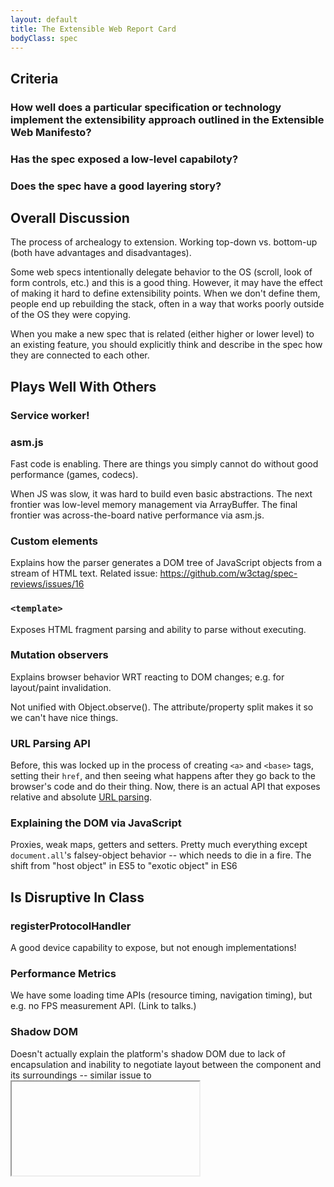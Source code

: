 ```yaml
---
layout: default
title: The Extensible Web Report Card
bodyClass: spec
---
```


Criteria
----------

### How well does a particular specification or technology implement the extensibility approach outlined in the Extensible Web Manifesto?
### Has the spec exposed a low-level capabiloty?
### Does the spec have a good layering story?

Overall Discussion
-------------------------

The process of archealogy to extension. Working top-down vs. bottom-up (both have advantages and disadvantages).

Some web specs intentionally delegate behavior to the OS (scroll, look of form controls, etc.) and this is a good thing. However, it may have the effect of
making it hard to define extensibility points. When we don't define them, people end up rebuilding the stack, often in a way that works poorly outside of
the OS they were copying.

When you make a new spec that is related (either higher or lower level) to an existing feature, you should explicitly think and describe in the spec how they are connected to each other.

Plays Well With Others
-------------------------------

### Service worker!

### asm.js

Fast code is enabling. There are things you simply cannot do without good performance (games, codecs).

When JS was slow, it was hard to build even basic abstractions. The next frontier was low-level memory management via ArrayBuffer. The final frontier was across-the-board native performance via asm.js.

### Custom elements

Explains how the parser generates a DOM tree of JavaScript objects from a stream of HTML text.
Related issue: https://github.com/w3ctag/spec-reviews/issues/16

### `<template>`

Exposes HTML fragment parsing and ability to parse without executing.

### Mutation observers

Explains browser behavior WRT reacting to DOM changes; e.g. for layout/paint invalidation.

Not unified with Object.observe(). The attribute/property split makes it so we can't have nice things.

### URL Parsing API

Before, this was locked up in the process of creating `<a>` and `<base>` tags, setting their `href`, and then seeing what happens after they go back to the browser's code and do their thing. Now, there is an actual API that exposes relative and absolute [URL parsing](https://url.spec.whatwg.org/#api).


### Explaining the DOM via JavaScript

Proxies, weak maps, getters and setters. Pretty much everything except `document.all`'s falsey-object behavior -- which needs to die in a fire. The shift from "host object" in ES5 to "exotic object" in ES6

Is Disruptive In Class
----------------------------

### registerProtocolHandler

A good device capability to expose, but not enough implementations!

### Performance Metrics

We have some loading time APIs (resource timing, navigation timing), but e.g. no FPS measurement API. (Link to talks.)

### Shadow DOM

Doesn't actually explain the platform's shadow DOM due to lack of encapsulation and inability to negotiate layout between the component and its surroundings -- similar issue to <iframe seamless> and x-origin content.

Conflates selector matching, CSS inheritance, and event retargeting isolation boundaries into a single primitive

Need e.g. custom pseudo-elements as a way of exposing standardized styling hooks, both for developer-created controls and for standard controls like `<details>` or `<input type="date">`.

### Audio

The fact web audio exists is awesome compared to just having `<audio>`. But layering story is not yet good, both within web audio and how it relates to `<audio>`.

E.g., how does Web Audio related to the default output context for a page? How does it relate to <audio> and <video>? Can we implement `PannerNode` as code on top of some kind of scriptable audio node?

Related issue: https://github.com/w3ctag/spec-reviews/issues/5

### Object.observe

Good primitive, helps explain things. Lack of implementations is holding it back.

### Intention Events

Ability to understand a platform-specific, high-level intention like "paste", vs. having to reverse-engineer from the specific keyboard events that occurred. This can be especially problematic because the intent can be triggered in different ways in different platforms (or via screen readers etc.). An easy example is how on Windows undo is Ctrl+Z; on Mac it is Cmd+Z; on iOS it is shaking your device up and down.

There is also a problem of not knowing exactly how an element was focused (keyboard focus should show a visual indicator, but mouse should not, and the details may be different per platform).

### Push API

Promising work but only half standardized and not fully implemented anywhere yet. New working group forming in IETF to work on the protocol part.
Related issue: https://github.com/w3ctag/spec-reviews/issues/6

Runs with Scissors
-------------------------

### Forms

Forms have a lot of problems. E.g. FormData lacks serialization; we have no filepicker API to get the binary blobs from the user's filesystem ourselves; custom elements cannot participate in form submission or get into `form.elements`; validation rules (and UI) are fixed and non-extensible. There are many CSS pseudoselectors having to do with forms that custom elements cannot make match themselves, e.g. `:readonly`, `:valid`/`:invalid`, ...

### Codecs

Images, audio, video -- all are locked away, both decoding and encoding. Need off-main-thread APIs; e.g. explained via workers. Similarly timing about when/where to do image decodes is not exposed making it difficult to efficiently polyfill `<img>`.

### CSS, Layout, and Rendering

In general quite poor. Painting algorithm is composed of 12 secret steps that you can't participate in even though we have a bitmap drawing system in the platform (<canvas>). Line breaking is not exposed. Font data is not exposed. RTL decisions are not exposed. Very little control over text quality. No ability to override FOUC/FOUF policies. No extensibility in selectors or media queries. No direct script access to the layer tree. No direct script access to the quad box trees that are generated for 3d transforms. No ability to create a new layout mode.

CSS OM is...low-level in all the wrong ways.

There are glimmers of hope: the Web Animations spec attempts to explain and unify the platform's various animations (e.g. CSS animations, CSS transitions, and SVG), although exactly how this works is still being specced (TODO: link to the open bugs). The CSSWG has recently agreed to try speccing the box tree, which is foundational to how layout works. And the ["CSS Extensions"](http://tabatkins.github.io/specs/css-aliases/) editor's draft gives us a path toward custom selectors, combinators, at-rules, and functions---in short, making CSS extensions prolyfillable.

### Editing (`contenteditable`)

`contenteditable` is the epitome of a non-extensible high-level API that tries to do too much, and forces developers to reinvent most of it when it fails for their particular use case. Posts like ["Why ContentEditable is Terrible, Or: How the Medium Editor Works"](https://medium.com/medium-eng/why-contenteditable-is-terrible-122d8a40e480) explain this in depth. There are efforts to reform `contenteditable` back down to its component pieces, such as intention events, cursor support, and more. But they are very nascent.

### CSP

Useful, provides control over behavior previously reserved to the UA (good!) but needs an API

### AppCache

Getting help. Has been sent to summer school.

### Scrolling

Scroll is fundamentally a native capability that works differently across platforms. Attempts to polyfill with JS require per-platform detection and implementation (not feasible in practice).

Hooks into the lifecycle help users perform actions together with scrolling, but they are currently too limited for some use-cases, such as pull-to-refresh and DOM replacement (like `NSTableView`).

Glimmers of hope: Chrome's beforescroll proposal; iOS 8's better stuff; proposals to make scrolling an "animation timeline"

### ARIA & a11y

Accessibility engine is not exposed very well. E.g. `<figcaption>` is exposed to accessibility technologies as captions, but ARIA has no `role="caption"`. There is no way to tell assistive technology certain things ("you are on a manipulable range slider"), or take intents from an assistive technology ("move this slider left") and make them work for your own custom controls.

ARIA is a closed vocabulary (ala HTML without Custom Elements).

Zoom levels -- difficult to to detect if the OS has been put into a mode that enables lower-fidelity pointer interactions. Browsers generally zoom and text gets larger, which is good, but this is detected by side effect in JS.

High-contrast mode -- also detectable by side-effect but not available through an API. Many many hacks required for information that UA's are fully aware of. Should likely be exposed through both API and media query.

### Sensors

We kind of have geolocation and some acces to cameras/mic's, getting ambient light, but not much else. We're slowly getting out of the trap of designing APIs around the assumption of a single sensor of each type. https://github.com/rwaldron/sensors/

One interesting example of extensible web principles in play is how device orientation is in some ways a higher-level API on top of a magnetometer (and other stuff). For example, Google Cardboard would ideally like to use the magnetometer API directly, so that low-cost magnets can act as a UI for interfacing with your cardboard VR headset. Instead they have to reverse-engineer the magnetometer's behavior from how the device appears to reorient (according to the device orientation API) when a magnet passes by it.

Hopeful: https://github.com/dglazkov/tubes/blob/master/API.md

### Preload Scanner/Resource Priorities

Not pluggable, not controllable, no ability to re-order, no ability to set policy a different way to engine built-ins, no ability to understand easily what's "above the fold".

### Miscellaneous Native Element Capabilities

There are a variety of things that native elements can do that custom elements cannot, due to non-extensible mechanisms in the HTML Standard. We have mentioned some of the more important of these above, e.g. accessibility hooks or form submission. But there are many smaller things too. For example only certain elements can become disabled (which impacts user-facing behavior, the matching of the `:disabled` CSS pseudoselector, and more). Only certain elements can become "active" (CSS `:active`, and user-exposed), and there is no general way of knowing when this happens. Native elements have more control over how they are focusable.

### The Event Loop

HTML defines concepts of microtasks, tasks, and the enqueuing thereof. However, there is no way for developers to inspect these queues, hook into them, or even just use them directly without hacks like `Promise.resolve().then(doMyMicrotask)` (and [worse](https://github.com/YuzuJS/setImmediate#the-tricks)). Ideally developers would be able to monitor all entries into the event loop, to better implement things like [zones](https://github.com/btford/zone.js/) without having to monkey-patch every async API on the platform.
